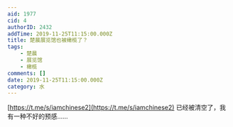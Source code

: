 ```yaml
---
aid: 1977
cid: 4
authorID: 2432
addTime: 2019-11-25T11:15:00.000Z
title: 楚晨展览馆也被橄榄了？
tags:
    - 楚晨
    - 展览馆
    - 橄榄
comments: []
date: 2019-11-25T11:15:00.000Z
category: 水
---
```


[https://t.me/s/iamchinese2](https://t.me/s/iamchinese2) 已经被清空了，我有一种不好的预感……
